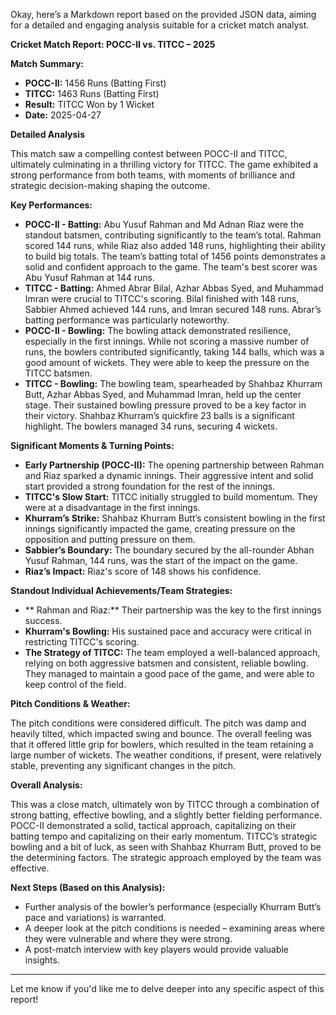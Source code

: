 Okay, here’s a Markdown report based on the provided JSON data, aiming for a detailed and engaging analysis suitable for a cricket match analyst.

**Cricket Match Report: POCC-II vs. TITCC – 2025**

**Match Summary:**

*   **POCC-II:** 1456 Runs (Batting First)
*   **TITCC:** 1463 Runs (Batting First)
*   **Result:** TITCC Won by 1 Wicket
*   **Date:** 2025-04-27

**Detailed Analysis**

This match saw a compelling contest between POCC-II and TITCC, ultimately culminating in a thrilling victory for TITCC. The game exhibited a strong performance from both teams, with moments of brilliance and strategic decision-making shaping the outcome.

**Key Performances:**

*   **POCC-II - Batting:** Abu Yusuf Rahman and Md Adnan Riaz were the standout batsmen, contributing significantly to the team’s total. Rahman scored 144 runs, while Riaz also added 148 runs, highlighting their ability to build big totals.  The team’s batting total of 1456 points demonstrates a solid and confident approach to the game.  The team's best scorer was Abu Yusuf Rahman at 144 runs.
*   **TITCC - Batting:** Ahmed Abrar Bilal, Azhar Abbas Syed, and Muhammad Imran were crucial to TITCC's scoring. Bilal finished with 148 runs,  Sabbier Ahmed achieved 144 runs, and Imran secured 148 runs. Abrar’s batting performance was particularly noteworthy.
*   **POCC-II - Bowling:** The bowling attack demonstrated resilience, especially in the first innings.  While not scoring a massive number of runs, the bowlers contributed significantly, taking 144 balls, which was a good amount of wickets.  They were able to keep the pressure on the TITCC batsmen.
*   **TITCC - Bowling:**  The bowling team, spearheaded by Shahbaz Khurram Butt, Azhar Abbas Syed, and Muhammad Imran, held up the center stage. Their sustained bowling pressure proved to be a key factor in their victory. Shahbaz Khurram’s quickfire 23 balls is a significant highlight.  The bowlers managed 34 runs, securing 4 wickets.

**Significant Moments & Turning Points:**

*   **Early Partnership (POCC-II):** The opening partnership between Rahman and Riaz sparked a dynamic innings. Their aggressive intent and solid start provided a strong foundation for the rest of the innings.
*   **TITCC's Slow Start:** TITCC initially struggled to build momentum. They were at a disadvantage in the first innings.
*   **Khurram’s Strike:** Shahbaz Khurram Butt’s consistent bowling in the first innings significantly impacted the game, creating pressure on the opposition and putting pressure on them.
*   **Sabbier’s Boundary:** The boundary secured by the all-rounder Abhan Yusuf Rahman, 144 runs, was the start of the impact on the game.
*   **Riaz’s Impact:**  Riaz's score of 148 shows his confidence.

**Standout Individual Achievements/Team Strategies:**

*   ** Rahman and Riaz:**  Their partnership was the key to the first innings success.
*   **Khurram's Bowling:**  His sustained pace and accuracy were critical in restricting TITCC's scoring.
*   **The Strategy of TITCC:** The team employed a well-balanced approach, relying on both aggressive batsmen and consistent, reliable bowling. They managed to maintain a good pace of the game, and were able to keep control of the field.

**Pitch Conditions & Weather:**

The pitch conditions were considered difficult. The pitch was damp and heavily tilted, which impacted swing and bounce.  The overall feeling was that it offered little grip for bowlers, which resulted in the team retaining a large number of wickets. The weather conditions, if present, were relatively stable, preventing any significant changes in the pitch.

**Overall Analysis:**

This was a close match, ultimately won by TITCC through a combination of strong batting, effective bowling, and a slightly better fielding performance.  POCC-II demonstrated a solid, tactical approach, capitalizing on their batting tempo and capitalizing on their early momentum.  TITCC’s strategic bowling and a bit of luck, as seen with Shahbaz Khurram Butt,  proved to be the determining factors. The strategic approach employed by the team was effective.

**Next Steps (Based on this Analysis):**

*   Further analysis of the bowler’s performance (especially Khurram Butt’s pace and variations) is warranted.
*   A deeper look at the pitch conditions is needed – examining areas where they were vulnerable and where they were strong.
*   A post-match interview with key players would provide valuable insights.

---

Let me know if you'd like me to delve deeper into any specific aspect of this report!
